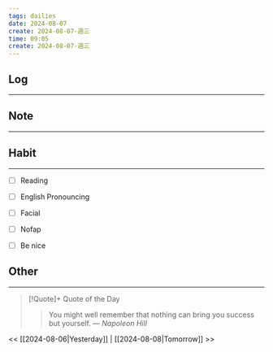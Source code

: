 ```yaml
---
tags: dailies  
date: 2024-08-07
create: 2024-08-07-週三
time: 09:05
create: 2024-08-07-週三
---
```


## Log
---


## Note
---


## Habit
---
- [ ] Reading
- [ ] English Pronouncing
- [ ] Facial
- [ ] Nofap
- [ ] Be nice


## Other
---

> [!Quote]+ Quote of the Day
> > You might well remember that nothing can bring you success but yourself.
> — <cite>Napoleon Hill</cite>

<< [[2024-08-06|Yesterday]] | [[2024-08-08|Tomorrow]] >>